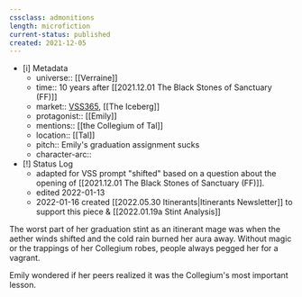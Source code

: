 ```yaml
---
cssclass: admonitions
length: microfiction
current-status: published
created: 2021-12-05
---
```


- [i] Metadata
	- universe:: [[Verraine]]
	- time:: 10 years after [[2021.12.01 The Black Stones of Sanctuary (FF)]]
	- market:: [VSS365](https://twitter.com/EleanorKonik/status/1467587899650678788), [[The Iceberg]]
	- protagonist:: [[Emily]]
	- mentions:: [[the Collegium of Tal]]
	- location:: [[Tal]]
	- pitch:: Emily's graduation assignment sucks
	- character-arc::
- [!] Status Log
	- adapted for VSS prompt "shifted" based on a question about the opening of [[2021.12.01 The Black Stones of Sanctuary (FF)]]. 
	- edited 2022-01-13
	- 2022-01-16 created [[2022.05.30 Itinerants|Itinerants Newsletter]] to support this piece & [[2022.01.19a Stint Analysis]]

The worst part of her graduation stint as an itinerant mage was when the aether winds shifted and the cold rain burned her aura away. Without magic or the trappings of her Collegium robes, people always pegged her for a vagrant. 

Emily wondered if her peers realized it was the Collegium's most important lesson.

